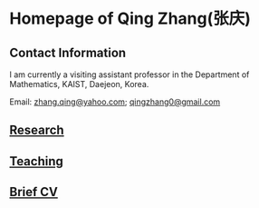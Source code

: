 
# Homepage of Qing Zhang(张庆)
<meta name="google-site-verification" content="0giyCWE_wh7Xdvrioq7HFSE4Dyhsdl4GVdRTq-tWQb0" />

## Contact Information

I am currently a visiting assistant professor in the Department of Mathematics, KAIST, Daejeon, Korea. 

Email: zhang.qing@yahoo.com; qingzhang0@gmail.com

## [Research](https://zhang1649.github.io/research.html)
## [Teaching](https://zhang1649.github.io/teaching.html)
## [Brief CV](https://zhang1649.github.io/CV.html)
